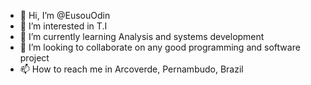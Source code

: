 - 👋 Hi, I’m @EusouOdin
- 👀 I’m interested in T.I
- 🌱 I’m currently learning Analysis and systems development
- 💞️ I’m looking to collaborate on any good programming and software project
- 📫 How to reach me in Arcoverde, Pernambudo, Brazil

<!---
EusouOdin/EusouOdin is a ✨ special ✨ repository because its `README.md` (this file) appears on your GitHub profile.
You can click the Preview link to take a look at your changes.
--->
